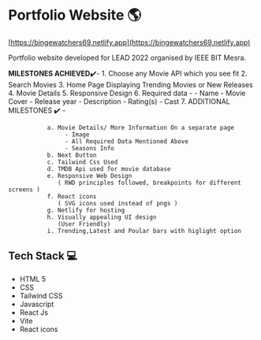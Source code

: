 # Portfolio Website 🌎

[https://bingewatchers69.netlify.app](https://bingewatchers69.netlify.app)

Portfolio website developed for LEAD 2022 organised by IEEE BIT Mesra.

**MILESTONES ACHIEVED**✔️- 1. Choose any Movie API which you see fit 2. Search Movies 3. Home Page Displaying Trending Movies or New Releases 4. Movie Details 5. Responsive Design 6. Required data - - Name - Movie Cover - Release year - Description - Rating(s) - Cast 7. ADDITIONAL MILESTONES ✔️ -

               a. Movie Details/ More Information On a separate page
                    - Image
                    - All Required Data Mentioned Above
                    - Seasons Info
               b. Next Button
               c. Tailwind Css Used
               d. TMDB Api used for movie database
               e. Responsive Web Design
                  ( RWD principles followed, breakpoints for different screens )
               f. React icons
                  ( SVG icons used instead of pngs )
               g. Netlify for hosting
               h. Visually appealing UI design
                  (User Friendly)
               i. Trending,Latest and Poular bars with higlight option

## Tech Stack 💻

- HTML 5
- CSS
- Tailwind CSS
- Javascript
- React Js
- Vite
- React icons
